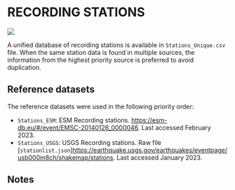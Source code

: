 # RECORDING STATIONS

![](recording_stations.png)

A unified database of recording stations is available in `Stations_Unique.csv` file.
When the same station data is found in multiple sources, the information from the highest priority source is preferred to avoid duplication.


## Reference datasets

The reference datasets were used in the following priority order:

- `Stations_ESM`: ESM Recording stations. https://esm-db.eu/#/event/EMSC-20140126_0000046. Last accessed February 2023.
- `Stations_USGS`: USGS Recording stations. Raw file [`stationlist.json`]https://earthquake.usgs.gov/earthquakes/eventpage/usb000m8ch/shakemap/stations. Last accessed January 2023.

## Notes
